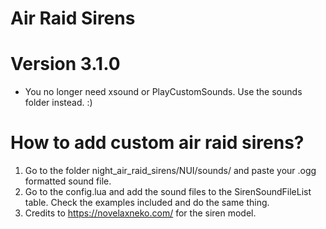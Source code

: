 # Air Raid Sirens

# Version 3.1.0
* You no longer need xsound or PlayCustomSounds. Use the sounds folder instead. :)

# How to add custom air raid sirens?
1. Go to the folder night_air_raid_sirens/NUI/sounds/ and paste your .ogg formatted sound file. 
2. Go to the config.lua and add the sound files to the SirenSoundFileList table. Check the examples included and do the same thing.
3. Credits to https://novelaxneko.com/ for the siren model.
